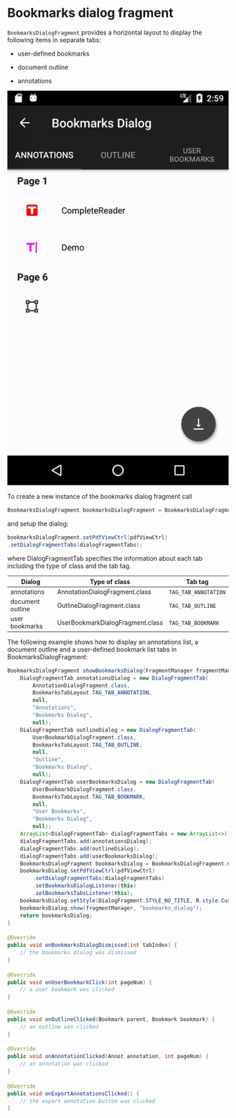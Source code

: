 # Bookmarks dialog fragment

`BookmarksDialogFragment` provides a horizontal layout to display the following items in separate tabs:

   * user-defined bookmarks

   * document outline

   * annotations

![Bookmarks dialog fragment](https://github.com/sgong-pdftron/stranger-docs/blob/master/android/guides/dialog/gif/bookmarks.gif?raw=true)

To create a new instance of the bookmarks dialog fragment call
```java
BookmarksDialogFragment bookmarksDialogFragment = BookmarksDialogFragment.newInstance();
```
and setup the dialog:
```java
bookmarksDialogFragment.setPdfViewCtrl(pdfViewCtrl)
.setDialogFragmentTabs(dialogFragmentTabs);
```
where DialogFragmentTab specifies the information about each tab including the type of class and the tab tag.


| Dialog           | Type of class                    | Tab tag              |
|------------------|----------------------------------|----------------------|
| annotations      | AnnotationDialogFragment.class   | `TAG_TAB_ANNOTATION` |
| document outline | OutlineDialogFragment.class      | `TAG_TAB_OUTLINE`    |
| user bookmarks   | UserBookmarkDialogFragment.class | `TAG_TAB_BOOKMARK`   |

The following example shows how to display an annotations list, a document outline and a user-defined bookmark list tabs in BookmarksDialogFragment:

```java
BookmarksDialogFragment showBookmarksDialog(FragmentManager fragmentManager, PDFViewCtrl pdfViewCtrl) {
    DialogFragmentTab annotationsDialog = new DialogFragmentTab(
        AnnotationDialogFragment.class,
        BookmarksTabLayout.TAG_TAB_ANNOTATION,
        null,
        "Annotations",
        "Bookmarks Dialog",
        null);
    DialogFragmentTab outlineDialog = new DialogFragmentTab(
        UserBookmarkDialogFragment.class,
        BookmarksTabLayout.TAG_TAB_OUTLINE,
        null,
        "Outline",
        "Bookmarks Dialog",
        null);
    DialogFragmentTab userBookmarksDialog = new DialogFragmentTab(
        UserBookmarkDialogFragment.class,
        BookmarksTabLayout.TAG_TAB_BOOKMARK,
        null,
        "User Bookmarks",
        "Bookmarks Dialog",
        null);
    ArrayList<DialogFragmentTab> dialogFragmentTabs = new ArrayList<>();
    dialogFragmentTabs.add(annotationsDialog);
    dialogFragmentTabs.add(outlineDialog);
    dialogFragmentTabs.add(userBookmarksDialog);
    BookmarksDialogFragment bookmarksDialog = BookmarksDialogFragment.newInstance();
    bookmarksDialog.setPdfViewCtrl(pdfViewCtrl)
        .setDialogFragmentTabs(dialogFragmentTabs)
        .setBookmarksDialogListener(this)
        .setBookmarksTabsListener(this);
    bookmarksDialog.setStyle(DialogFragment.STYLE_NO_TITLE, R.style.CustomAppTheme);
    bookmarksDialog.show(fragmentManager, "bookmarks_dialog");
    return bookmarksDialog;
}

@Override
public void onBookmarksDialogDismissed(int tabIndex) {
    // the bookmarks dialog was dismissed
}

@Override
public void onUserBookmarkClick(int pageNum) {
    // a user bookmark was clicked
}

@Override
public void onOutlineClicked(Bookmark parent, Bookmark bookmark) {
    // an outline was clicked
}

@Override
public void onAnnotationClicked(Annot annotation, int pageNum) {
    // an annotation was clicked
}

@Override
public void onExportAnnotationsClicked() {
    // the export annotation button was clicked
}
```
